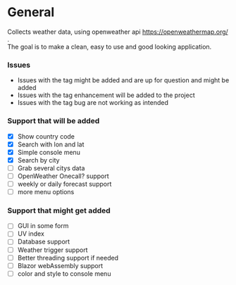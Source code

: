 # General
Collects weather data, using openweather api https://openweathermap.org/ . <br/>The goal is to make a clean, easy to use and good looking application.

### Issues
- Issues with the tag might be added and are up for question and might be added
- Issues with the tag enhancement will be added to the project
- Issues with the tag bug are not working as intended

### Support that will be added 
- [x] Show country code
- [x] Search with lon and lat
- [x] Simple console menu
- [x] Search by city
- [ ] Grab several citys data
- [ ] OpenWeather Onecall? support
- [ ] weekly or daily forecast support
- [ ] more menu options

### Support that might get added
- [ ] GUI in some form
- [ ] UV index
- [ ] Database support
- [ ] Weather trigger support
- [ ] Better threading support if needed
- [ ] Blazor webAssembly support
- [ ] color and style to console menu
